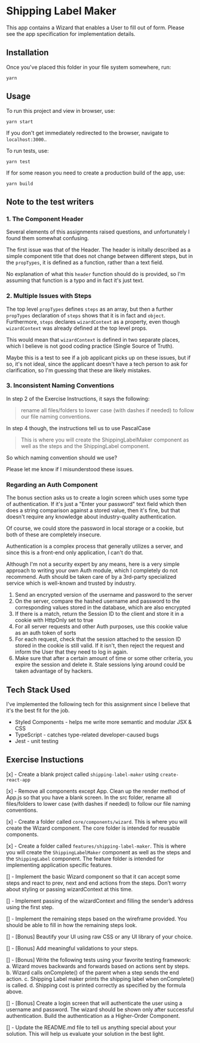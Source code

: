 # Shipping Label Maker

This app contains a Wizard that enables a User to fill out of form. Please see the app specification for implementation details.

## Installation

Once you've placed this folder in your file system somewhere, run:

    yarn

## Usage

To run this project and view in browser, use:

    yarn start

If you don't get immediately redirected to the browser, navigate to `localhost:3000`..

To run tests, use:

    yarn test

If for some reason you need to create a production build of the app, use:

    yarn build

## Note to the test writers

### 1. The Component Header

Several elements of this assignments raised questions, and unfortunately I found them somewhat confusing.

The first issue was that of the Header. The header is initally described as a simple component title that does not change between different steps, but in the `propTypes`, it is defined as a function, rather than a text field.

No explanation of what this `header` function should do is provided, so I'm assuming that function is a typo and in fact it's just text.

### 2. Multiple Issues with Steps

The top level `propTypes` defines `steps` as an array, but then a further `propTypes` declaration of `steps` shows that it is in fact and `object`. Furthermore, `steps` declares `wizardContext` as a property, even though `wizardContext` was already defined at the top level props.

This would mean that `wizardContext` is defined in two separate places, which I believe is not good coding practice (Single Source of Truth).

Maybe this is a test to see if a job applicant picks up on these issues, but if so, it's not ideal, since the applicant doesn't have a tech person to ask for clarification, so I'm guessing that these are likely mistakes.

### 3. Inconsistent Naming Conventions

In step 2 of the Exercise Instructions, it says the following:

> rename all files/folders to lower case (with dashes if
> needed) to follow our file naming conventions.

In step 4 though, the instructions tell us to use PascalCase

> This is where you will create the
> ShippingLabelMaker component as well as the steps and the ShippingLabel component.

So which naming convention should we use?

Please let me know if I misunderstood these issues.

### Regarding an Auth Component

The bonus section asks us to create a login screen which uses some type of authentication. If it's just a "Enter your password" text field which then does a string comparison against a stored value, then it's fine, but that doesn't require any knowledge about industry-quality authentication.

Of course, we could store the password in local storage or a cookie, but both of these are completely insecure.

Authentication is a complex process that generally utilizes a server, and since this is a front-end only application, I can't do that.

Although I'm not a security expert by any means, here is a very simple approach to writing your own Auth module, which I completely do not recommend. Auth should be taken care of by a 3rd-party specialized service which is well-known and trusted by industry.

1. Send an encrypted version of the username and password to the server
2. On the server, compare the hashed username and password to the corresponding values stored in the database, which are also encrypted
3. If there is a match, return the Session ID to the client and store it in a cookie with HttpOnly set to true
4. For all server requests and other Auth purposes, use this cookie value as an auth token of sorts
5. For each request, check that the session attached to the session ID stored in the cookie is still valid. If it isn't, then reject the request and inform the User that they need to log in again.
6. Make sure that after a certain amount of time or some other criteria, you expire the session and delete it. Stale sessions lying around could be taken advantage of by hackers.

## Tech Stack Used

I've implemented the following tech for this assignment since I believe that it's the best fit for the job.

-   Styled Components - helps me write more semantic and modular JSX & CSS
-   TypeScript - catches type-related developer-caused bugs
-   Jest - unit testing

## Exercise Instuctions

[x] - Create a blank project called `shipping-label-maker` using `create-react-app`

[x] - Remove all components except App. Clean up the render method of App.js so that you have a blank screen. In the src folder, rename all files/folders to lower case (with dashes if needed) to follow our file naming conventions.

[x] - Create a folder called `core/components/wizard`. This is where you will create the Wizard component. The core folder is intended for reusable components.

[x] - Create a folder called `features/shipping-label-maker`. This is where you will create the `ShippingLabelMaker` component as well as the steps and the `ShippingLabel` component. The feature folder is intended for implementing application specific features.

[] - Implement the basic Wizard component so that it can accept some steps and react to prev, next and end actions from the steps. Don’t worry about styling or passing wizardContext at this time.

[] - Implement passing of the wizardContext and filling the sender’s address using the first step.

[] - Implement the remaining steps based on the wireframe provided. You should be able to fill in how the remaining steps look.

[] - [Bonus] Beautify your UI using raw CSS or any UI library of your choice.

[] - [Bonus] Add meaningful validations to your steps.

[] - [Bonus] Write the following tests using your favorite testing framework:
a. Wizard moves backwards and forwards based on actions sent by steps.
b. Wizard calls onComplete() of the parent when a step sends the end action.
c. Shipping Label maker prints the shipping label when onComplete() is called.
d. Shipping cost is printed correctly as specified by the formula above.

[] - [Bonus] Create a login screen that will authenticate the user using a username and password. The wizard should be shown only after successful authentication. Build the authentication as a Higher-Order Component.

[] - Update the README.md file to tell us anything special about your solution. This will help us evaluate your solution in the best light.
